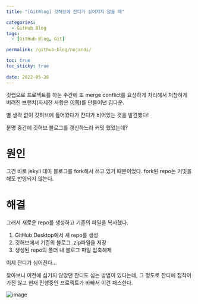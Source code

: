 ```yaml
---
title: "[GitBlog] 깃허브에 잔디가 심어지지 않을 때"

categories:
  - GitHub Blog
tags:
  - [GitHub Blog, Git]

permalink: /github-blog/nojandi/

toc: true
toc_sticky: true
 
date: 2022-05-28
---
```



깃랩으로 프로젝트를 하는 주간에 또 merge conflict를 요상하게 처리해서 처참하게 버려진 브랜치(자세한 사항은 [이쪽]())를 만들어낸 김다운.

별 생각 없이 깃허브에 들어왔다가 잔디가 비어있는 것을 발견했다!

분명 중간에 깃허브 블로그를 갱신하느라 커밋 했었는데?

# 원인
그건 바로 jekyll 테마 블로그를 fork해서 쓰고 있기 때문이었다. fork된 repo는 커밋을 해도 반영되지 않는다.

# 해결
그래서 새로운 repo를 생성하고 기존의 파일을 복사했다.

1. GitHub Desktop에서 새 repo를 생성
2. 깃허브에서 기존의 블로그 .zip파일을 저장
3. 생성된 repo의 폴더 내 블로그 파일 압축해제

이제 잔디가 심어진다...

찾아보니 이전에 심기지 않았던 잔디도 심는 방법이 있다는데, 그 정도로 잔디에 집착이 가진 않고 현재 진행중인 프로젝트가 바빠서 이건 패스한다.

![image](https://user-images.githubusercontent.com/49031232/170830523-18a8cd4c-bd9b-4e01-92fc-d4c70f4f71c5.png)
